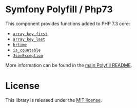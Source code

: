 # Symfony Polyfill / Php73

This component provides functions added to PHP 7.3 core:

-   [`array_key_first`](https://php.net/array_key_first)
-   [`array_key_last`](https://php.net/array_key_last)
-   [`hrtime`](https://php.net/function.hrtime)
-   [`is_countable`](https://php.net/is_countable)
-   [`JsonException`](https://php.net/JsonException)

More information can be found in the
[main Polyfill README](https://github.com/symfony/polyfill/blob/master/README.md).

# License

This library is released under the [MIT license](LICENSE).
